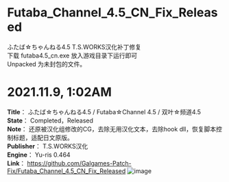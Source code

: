 # Futaba_Channel_4.5_CN_Fix_Released
ふたば☆ちゃんねる4.5 T.S.WORKS汉化补丁修复  
下载 futaba4.5_cn.exe 放入游戏目录下运行即可  
Unpacked 为未封包的文件。  

# 2021.11.9, 1:02AM
**Title**： ふたば☆ちゃんねる4.5 / Futaba☆Channel 4.5 / 双叶☆频道4.5  
**State**： Completed，Released  
**Note**： 还原被汉化组修改的CG，去除无用汉化文本，去除hook dll，恢复脚本控制标题，适配日文原版。  
**Publisher**： T.S.WORKS汉化  
**Engine**： Yu-ris 0.464  
**Link**： https://github.com/Galgames-Patch-Fix/Futaba_Channel_4.5_CN_Fix_Released
![image](https://github.com/Dir-A/My_Gal_Patch_Fix_List/blob/main/Sample/%E3%81%B5%E3%81%9F%E3%81%B0%E2%98%86%E3%81%A1%E3%82%83%E3%82%93%E3%81%AD%E3%82%8B4.5.png)
